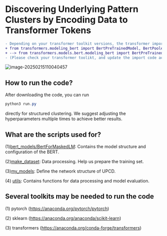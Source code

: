 # Discovering Underlying Pattern Clusters by Encoding Data to Transformer Tokens

```diff
- Depending on your transformer toolkit versions, the transformer import code may need to be adjusted, like as follows:
+ from transformers.modeling_bert import BertPreTrainedModel, BertPooler
+ --> from transformers.models.bert.modeling_bert import BertPreTrainedModel, BertPooler
- (Please check your transformer toolikt, and update the import code accordingly.)
```

![image-20250215110040457](./assets/image-20250215110040457.png)



## How to run the code?

After downloading the code, you can run

```powershell
python3 run.py
```

directly for structured clustering.  We suggest adjusting the hyperparameters multiple times to achieve better results.



## What are the scripts used for?

(1)[bert_models/BertForMaskedLM](https://github.com/kcisgroup/Categorical-BERT/tree/main/bert_models/BertForMaskedLM): Contains the model structure and configuration of the BERT.

(2)[make_dataset](https://github.com/kcisgroup/Categorical-BERT/tree/main/make_dataset): Data processing. Help us prepare the training set.

(3)[my_models](https://github.com/kcisgroup/Categorical-BERT/tree/main/my_models): Define the network structure of UPCD.

(4) [utils](https://github.com/kcisgroup/Categorical-BERT/tree/main/utils): Contains functions for data processing and model evaluation.





## Several toolkits may be needed to run the code

(1) pytorch (https://anaconda.org/pytorch/pytorch)

(2) sklearn (https://anaconda.org/anaconda/scikit-learn)

(3) transformers (https://anaconda.org/conda-forge/transformers)






